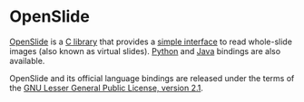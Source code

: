 # OpenSlide

[OpenSlide] is a [C library] that provides a [simple interface] to read
whole-slide images (also known as virtual slides).  [Python] and [Java]
bindings are also available.

OpenSlide and its official language bindings are released under the
terms of the [GNU Lesser General Public License, version 2.1][lgplv2.1].

[OpenSlide]: https://openslide.org/
[C library]: https://github.com/openslide/openslide/
[simple interface]: https://openslide.org/api/openslide_8h.html
[Python]: https://github.com/openslide/openslide-python/
[Java]: https://github.com/openslide/openslide-java/
[lgplv2.1]: https://github.com/openslide/openslide/blob/main/lgpl-2.1.txt
